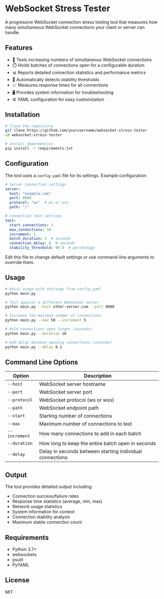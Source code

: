 # WebSocket Stress Tester

A progressive WebSocket connection stress testing tool that measures how many simultaneous WebSocket connections your client or server can handle.

## Features

- 🔄 Tests increasing numbers of simultaneous WebSocket connections
- ⏱️ Holds batches of connections open for a configurable duration
- 📊 Reports detailed connection statistics and performance metrics
- 🚦 Automatically detects stability thresholds
- 📈 Measures response times for all connections
- 🖥️ Provides system information for troubleshooting
- ⚙️ YAML configuration for easy customization

## Installation

```bash
# Clone the repository
git clone https://github.com/yourusername/websocket-stress-tester
cd websocket-stress-tester

# Install dependencies
pip install -r requirements.txt
```

## Configuration

The tool uses a `config.yaml` file for its settings. Example configuration:

```yaml
# Server connection settings
server:
  host: "example.com"
  port: 8080
  protocol: "ws"  # ws or wss
  path: "/"

# Connection test settings
test:
  start_connections: 1
  max_connections: 10
  increment: 1
  batch_duration: 5  # seconds
  connection_delay: 0  # seconds
  stability_threshold: 90.0  # percentage
```

Edit this file to change default settings or use command-line arguments to override them.

## Usage

```bash
# Basic usage with settings from config.yaml
python main.py

# Test against a different WebSocket server
python main.py --host other-server.com --port 8080

# Increase the maximum number of connections
python main.py --max 50 --increment 5

# Hold connections open longer (seconds)
python main.py --duration 10

# Add delay between opening connections (seconds)
python main.py --delay 0.1
```

## Command Line Options

| Option | Description |
|--------|-------------|
| `--host` | WebSocket server hostname |
| `--port` | WebSocket server port |
| `--protocol` | WebSocket protocol (ws or wss) |
| `--path` | WebSocket endpoint path |
| `--start` | Starting number of connections |
| `--max` | Maximum number of connections to test |
| `--increment` | How many connections to add in each batch |
| `--duration` | How long to keep the entire batch open in seconds |
| `--delay` | Delay in seconds between starting individual connections |

## Output

The tool provides detailed output including:
- Connection success/failure rates
- Response time statistics (average, min, max)
- Network usage statistics
- System information for context
- Connection stability analysis
- Maximum stable connection count

## Requirements

- Python 3.7+
- websockets
- psutil
- PyYAML

## License

MIT 
